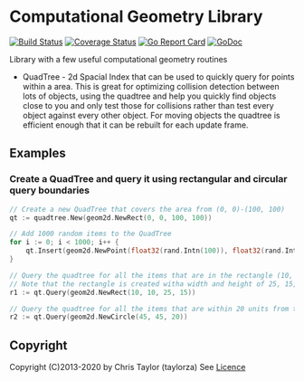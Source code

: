 # Computational Geometry Library 
[![Build Status](https://travis-ci.org/taylorza/go-compgeo.svg?branch=master)](https://travis-ci.org/taylorza/go-compgeo) [![Coverage Status](https://coveralls.io/repos/github/taylorza/go-compgeo/badge.svg?branch=master)](https://coveralls.io/github/taylorza/go-compgeo?branch=master) [![Go Report Card](https://goreportcard.com/badge/github.com/taylorza/go-compgeo)](https://goreportcard.com/report/github.com/taylorza/go-compgeo) [![GoDoc](http://img.shields.io/badge/go-documentation-blue.svg?style=flat-square)](http://godoc.org/github.com/taylorza/go-compgeo)

Library with a few useful computational geometry routines

* QuadTree - 2d Spacial Index that can be used to quickly query for points within a area. This is great for optimizing collision detection between lots of objects, using the quadtree and help you quickly find objects close to you and only test those for collisions rather than test every object against every other object. For moving objects the quadtree is efficient enough that it can be rebuilt for each update frame.

## Examples

### Create a QuadTree and query it using rectangular and circular query boundaries
```go
// Create a new QuadTree that covers the area from (0, 0)-(100, 100)
qt := quadtree.New(geom2d.NewRect(0, 0, 100, 100))

// Add 1000 random items to the QuadTree
for i := 0; i < 1000; i++ {
    qt.Insert(geom2d.NewPoint(float32(rand.Intn(100)), float32(rand.Intn(100))))
}

// Query the quadtree for all the items that are in the rectangle (10, 10) - (35, 25).
// Note that the rectangle is created witha width and height of 25, 15, which give the bottom right coordinate of (35, 25)
r1 := qt.Query(geom2d.NewRect(10, 10, 25, 15))

// Query the quadtree for all the items that are within 20 units from the location 45, 45. This uses a circle to query the quadtree
r2 := qt.Query(geom2d.NewCircle(45, 45, 20))
```

## Copyright 
Copyright (C)2013-2020 by Chris Taylor (taylorza)
See [Licence](https://github.com/taylorza/go-compgeo/blob/master/LICENSE)
